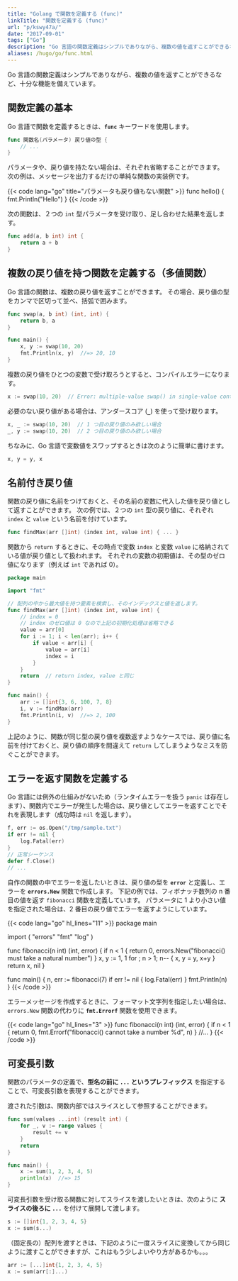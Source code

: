 ```yaml
---
title: "Golang で関数を定義する (func)"
linkTitle: "関数を定義する (func)"
url: "p/kswy47a/"
date: "2017-09-01"
tags: ["Go"]
description: "Go 言語の関数定義はシンプルでありながら、複数の値を返すことができるなど、十分な機能を備えています。"
aliases: /hugo/go/func.html
---
```


Go 言語の関数定義はシンプルでありながら、複数の値を返すことができるなど、十分な機能を備えています。

関数定義の基本
----

Go 言語で関数を定義するときは、__`func`__ キーワードを使用します。

```go
func 関数名(パラメータ) 戻り値の型 {
	// ...
}
```

パラメータや、戻り値を持たない場合は、それぞれ省略することができます。
次の例は、メッセージを出力するだけの単純な関数の実装例です。

{{< code lang="go" title="パラメータも戻り値もない関数" >}}
func hello() {
	fmt.Println("Hello")
}
{{< /code >}}

次の関数は、２つの `int` 型パラメータを受け取り、足し合わせた結果を返します。

```go
func add(a, b int) int {
	return a + b
}
```


複数の戻り値を持つ関数を定義する（多値関数）
----

Go 言語の関数は、複数の戻り値を返すことができます。
その場合、戻り値の型をカンマで区切って並べ、括弧で囲みます。

```go
func swap(a, b int) (int, int) {
	return b, a
}

func main() {
	x, y := swap(10, 20)
	fmt.Println(x, y)  //=> 20, 10
}
```

複数の戻り値をひとつの変数で受け取ろうとすると、コンパイルエラーになります。

```go
x := swap(10, 20)  // Error: multiple-value swap() in single-value context
```

必要のない戻り値がある場合は、アンダースコア (__`_`__) を使って受け取ります。

```go
x, _ := swap(10, 20)  // 1 つ目の戻り値のみ欲しい場合
_, y := swap(10, 20)  // 2 つ目の戻り値のみ欲しい場合
```

ちなみに、Go 言語で変数値をスワップするときは次のように簡単に書けます。

```go
x, y = y, x
```


名前付き戻り値
----

関数の戻り値に名前をつけておくと、その名前の変数に代入した値を戻り値として返すことができます。
次の例では、２つの `int` 型の戻り値に、それぞれ `index` と `value` という名前を付けています。

```go
func findMax(arr []int) (index int, value int) { ... }
```

関数から `return` するときに、その時点で変数 `index` と変数 `value` に格納されている値が戻り値として扱われます。
それぞれの変数の初期値は、その型のゼロ値になります（例えば `int` であれば 0）。

```go
package main

import "fmt"

// 配列の中から最大値を持つ要素を検索し、そのインデックスと値を返します。
func findMax(arr []int) (index int, value int) {
	// index = 0
	// index のゼロ値は 0 なので上記の初期化処理は省略できる
	value = arr[0]
	for i := 1; i < len(arr); i++ {
		if value < arr[i] {
			value = arr[i]
			index = i
		}
	}
	return  // return index, value と同じ
}

func main() {
	arr := []int{3, 6, 100, 7, 8}
	i, v := findMax(arr)
	fmt.Println(i, v)  //=> 2, 100
}
```

上記のように、関数が同じ型の戻り値を複数返すようなケースでは、戻り値に名前を付けておくと、戻り値の順序を間違えて `return` してしまうようなミスを防ぐことができます。


エラーを返す関数を定義する
----

Go 言語には例外の仕組みがないため（ランタイムエラーを扱う `panic` は存在します）、関数内でエラーが発生した場合は、戻り値としてエラーを返すことでそれを表現します（成功時は `nil` を返します）。

```go
f, err := os.Open("/tmp/sample.txt")
if err != nil {
	log.Fatal(err)
}
// 正常シーケンス
defer f.Close()
// ...
```

自作の関数の中でエラーを返したいときは、戻り値の型を __`error`__ と定義し、エラーを __`errors.New`__ 関数で作成します。
下記の例では、フィボナッチ数列の n 番目の値を返す `fibonacci` 関数を定義しています。
パラメータに 1 より小さい値を指定された場合は、2 番目の戻り値でエラーを返すようにしています。

{{< code lang="go" hl_lines="11" >}}
package main

import (
	"errors"
	"fmt"
	"log"
)

func fibonacci(n int) (int, error) {
	if n < 1 {
		return 0, errors.New("fibonacci() must take a natural number")
	}
	x, y := 1, 1
	for ; n > 1; n-- {
		x, y = y, x+y
	}
	return x, nil
}

func main() {
	n, err := fibonacci(7)
	if err != nil {
		log.Fatal(err)
	}
	fmt.Println(n)
}
{{< /code >}}

エラーメッセージを作成するときに、フォーマット文字列を指定したい場合は、`errors.New` 関数の代わりに __`fmt.Errorf`__ 関数を使用できます。

{{< code lang="go" hl_lines="3" >}}
func fibonacci(n int) (int, error) {
	if n < 1 {
		return 0, fmt.Errorf("fibonacci() cannot take a number %d", n)
	}
	//...
}
{{< /code >}}


可変長引数
----

関数のパラメータの定義で、__型名の前に `...` というプレフィックス__ を指定することで、可変長引数を表現することができます。

渡された引数は、関数内部ではスライスとして参照することができます。

```go
func sum(values ...int) (result int) {
	for _, v := range values {
		result += v
	}
	return
}

func main() {
	x := sum(1, 2, 3, 4, 5)
	println(x)  //=> 15
}
```

可変長引数を受け取る関数に対してスライスを渡したいときは、次のように __スライスの後ろに `...`__ を付けて展開して渡します。

```go
s := []int{1, 2, 3, 4, 5}
x := sum(s...)
```

（固定長の）配列を渡すときは、下記のように一度スライスに変換してから同じように渡すことができますが、これはもう少しよいやり方があるかも。。。

```go
arr := [...]int{1, 2, 3, 4, 5}
x := sum(arr[:]...)
```


